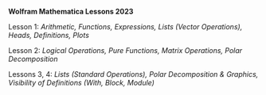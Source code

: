 **Wolfram Mathematica Lessons 2023**

Lesson 1: _Arithmetic, Functions, Expressions, Lists (Vector Operations), Heads, Definitions, Plots_

Lesson 2: _Logical Operations, Pure Functions, Matrix Operations, Polar Decomposition_

Lessons 3, 4: _Lists (Standard Operations), Polar Decomposition & Graphics, Visibility of Definitions (With, Block, Module)_
